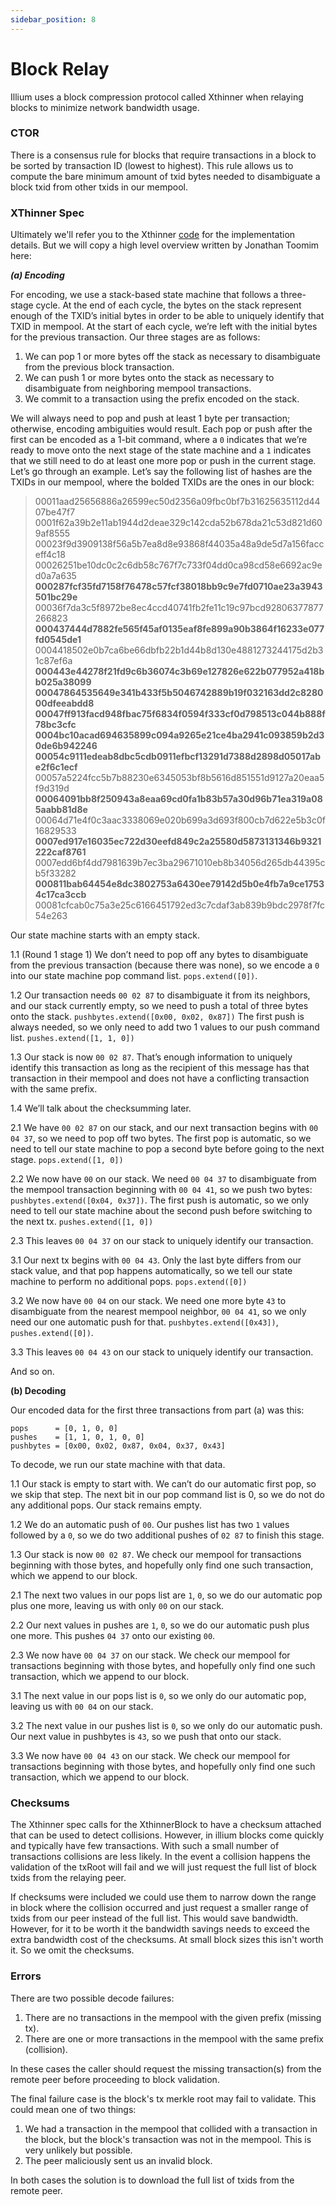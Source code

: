 ```yaml
---
sidebar_position: 8
---
```


# Block Relay

Illium uses a block compression protocol called Xthinner when relaying blocks to minimize network bandwidth usage.

### CTOR

There is a consensus rule for blocks that require transactions in a block to be sorted by transaction ID (lowest to highest).
This rule allows us to compute the bare minimum amount of txid bytes needed to disambiguate a block txid from other txids
in our mempool.

### XThinner Spec

Ultimately we'll refer you to the Xthinner [code](https://github.com/project-illium/ilxd/blob/master/mempool/xthinner.go) for
the implementation details. But we will copy a high level overview written by Jonathan Toomim here:

***(a) Encoding***

For encoding, we use a stack-based state machine that follows a three-stage cycle. At the end of each cycle, the bytes on the stack represent enough of the TXID’s initial bytes in order to be able to uniquely identify that TXID in mempool. At the start of each cycle, we’re left with the initial bytes for the previous transaction. Our three stages are as follows:

1. We can pop 1 or more bytes off the stack as necessary to disambiguate from the previous block transaction.
2. We can push 1 or more bytes onto the stack as necessary to disambiguate from neighboring mempool transactions.
3. We commit to a transaction using the prefix encoded on the stack.

We will always need to pop and push at least 1 byte per transaction; otherwise, encoding ambiguities would result. Each pop or push after the first can be encoded as a 1-bit command, where a `0` indicates that we’re ready to move onto the next stage of the state machine and a `1` indicates that we still need to do at least one more pop or push in the current stage. Let’s go through an example. Let’s say the following list of hashes are the TXIDs in our mempool, where the bolded TXIDs are the ones in our block:


>00011aad25656886a26599ec50d2356a09fbc0bf7b31625635112d4407be47f7
0001f62a39b2e11ab1944d2deae329c142cda52b678da21c53d821d609af8555
00023f9d3909138f56a5b7ea8d8e93868f44035a48a9de5d7a156facceff4c18
00026251be10dc0c2c6db58c767f7c733f04dd0ca98cd58e6692ac9ed0a7a635
**000287fcf35fd7158f76478c57fcf38018bb9c9e7fd0710ae23a3943501bc29e**
00036f7da3c5f8972be8ec4ccd40741fb2fe11c19c97bcd92806377877266823
**000437444d7882fe565f45af0135eaf8fe899a90b3864f16233e077fd0545de1**
0004418502e0b7ca6be66dbfb22b1d44b8d130e4881273244175d2b31c87ef6a
**000443e44278f21fd9c6b36074c3b69e127826e622b077952a418bb025a38099**
**00047864535649e341b433f5b5046742889b19f032163dd2c828000dfeeabdd8**
**00047ff913facd948fbac75f6834f0594f333cf0d798513c044b888f78bc3cfc**
**0004bc10acad694635899c094a9265e21ce4ba2941c093859b2d30de6b942246**
**00054c9111edeab8dbc5cdb0911efbcf13291d7388d2898d05017abe2f6c1ecf**
00057a5224fcc5b7b88230e6345053bf8b5616d851551d9127a20eaa5f9d319d
**00064091bb8f250943a8eaa69cd0fa1b83b57a30d96b71ea319a085aabb81d8e**
00064d71e4f0c3aac3338069e020b699a3d693f800cb7d622e5b3c0f16829533
**0007ed917e16035ec722d30eefd849c2a25580d5873131346b9321222caf8761**
0007edd6bf4dd7981639b7ec3ba29671010eb8b34056d265db44395cb5f33282
**000811bab64454e8dc3802753a6430ee79142d5b0e4fb7a9ce17534c17ca3ccb**
00081cfcab0c75a3e25c6166451792ed3c7cdaf3ab839b9bdc2978f7fc54e263

Our state machine starts with an empty stack.

1.1 (Round 1 stage 1) We don’t need to pop off any bytes to disambiguate from the previous transaction (because there was none), so we encode a `0` into our state machine pop command list. `pops.extend([0])`.

1.2 Our transaction needs `00 02 87` to disambiguate it from its neighbors, and our stack currently empty, so we need to push a total of three bytes onto the stack. `pushbytes.extend([0x00, 0x02, 0x87])` The first push is always needed, so we only need to add two 1 values to our push command list. `pushes.extend([1, 1, 0])`

1.3 Our stack is now `00 02 87`. That’s enough information to uniquely identify this transaction as long as the recipient of this message has that transaction in their mempool and does not have a conflicting transaction with the same prefix.

1.4 We’ll talk about the checksumming later.

2.1 We have `00 02 87` on our stack, and our next transaction begins with `00 04 37`, so we need to pop off two bytes. The first pop is automatic, so we need to tell our state machine to pop a second byte before going to the next stage. `pops.extend([1, 0])`

2.2 We now have `00` on our stack. We need `00 04 37` to disambiguate from the mempool transaction beginning with `00 04 41`, so we push two bytes: `pushbytes.extend([0x04, 0x37])`. The first push is automatic, so we only need to tell our state machine about the second push before switching to the next tx. `pushes.extend([1, 0])`

2.3 This leaves `00 04 37` on our stack to uniquely identify our transaction.

3.1 Our next tx begins with `00 04 43`. Only the last byte differs from our stack value, and that pop happens automatically, so we tell our state machine to perform no additional pops. `pops.extend([0])`

3.2 We now have `00 04` on our stack. We need one more byte `43` to disambiguate from the nearest mempool neighbor, `00 04 41`, so we only need our one automatic push for that. `pushbytes.extend([0x43])`, `pushes.extend([0])`.

3.3 This leaves `00 04 43` on our stack to uniquely identify our transaction.

And so on.

**(b) Decoding**

Our encoded data for the first three transactions from part (a) was this:

```
pops      = [0, 1, 0, 0]
pushes    = [1, 1, 0, 1, 0, 0]
pushbytes = [0x00, 0x02, 0x87, 0x04, 0x37, 0x43]
```

To decode, we run our state machine with that data.

1.1 Our stack is empty to start with. We can’t do our automatic first pop, so we skip that step. The next bit in our pop command list is 0, so we do not do any additional pops. Our stack remains empty.

1.2 We do an automatic push of `00`. Our pushes list has two `1` values followed by a `0`, so we do two additional pushes of `02 87` to finish this stage.

1.3 Our stack is now `00 02 87`. We check our mempool for transactions beginning with those bytes, and hopefully only find one such transaction, which we append to our block.

2.1 The next two values in our pops list are `1`, `0`, so we do our automatic pop plus one more, leaving us with only `00` on our stack.

2.2 Our next values in pushes are `1`, `0`, so we do our automatic push plus one more. This pushes `04 37` onto our existing `00`.

2.3 We now have `00 04 37` on our stack. We check our mempool for transactions beginning with those bytes, and hopefully only find one such transaction, which we append to our block.

3.1 The next value in our pops list is `0`, so we only do our automatic pop, leaving us with `00 04` on our stack.

3.2 The next value in our pushes list is `0`, so we only do our automatic push. Our next value in pushbytes is `43`, so we push that onto our stack.

3.3 We now have `00 04 43` on our stack. We check our mempool for transactions beginning with those bytes, and hopefully only find one such transaction, which we append to our block.


### Checksums
The Xthinner spec calls for the XthinnerBlock to have a checksum attached that can be used to detect collisions. 
However, in illium blocks come quickly and typically have few transactions. With such a small number of transactions 
collisions are less likely. In the event a collision happens the validation of the txRoot will fail and we will just 
request the full list of block txids from the relaying peer.

If checksums were included we could use them to narrow down the range in block where the collision occurred and just 
request a smaller range of txids from our peer instead of the full list. This would save bandwidth. However, for it to 
be worth it the bandwidth savings needs to exceed the extra bandwidth cost of the checksums. At small block sizes this isn't
worth it. So we omit the checksums.

### Errors
There are two possible decode failures:
1. There are no transactions in the mempool with the given prefix (missing tx).
2. There are one or more transactions in the mempool with the same prefix (collision).

In these cases the caller should request the missing transaction(s) from the remote peer before proceeding
to block validation.

The final failure case is the block's tx merkle root may fail to validate. This could
mean one of two things:
1. We had a transaction in the mempool that collided with a transaction in the block,
but the block's transaction was not in the mempool. This is very unlikely but possible.
2. The peer maliciously sent us an invalid block.

In both cases the solution is to download the full list of txids from the remote peer.